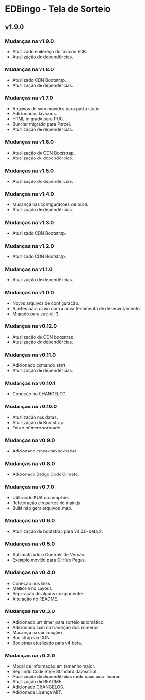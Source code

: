 # EDBingo - Tela de Sorteio

## v1.9.0

### Mudanças na v1.9.0

- Atualizado endereço do favicon EDB.
- Atualização de dependências.

### Mudanças na v1.8.0

- Atualizado CDN Bootstrap.
- Atualização de dependências.

### Mudanças na v1.7.0

- Arquivos de som movidos para pasta static.
- Adicionados favicons.
- HTML migrado para PUG.
- Bundler migrado para Parcel.
- Atualização de dependências.

### Mudanças na v1.6.0

- Atualização do CDN Bootstrap.
- Atualização de dependências.

### Mudanças na v1.5.0

- Atualização de dependências.

### Mudanças na v1.4.0

- Mudança nas configurações de build.
- Atualização de dependências.

### Mudanças na v1.3.0

- Atualizado CDN Bootstrap.

### Mudanças na v1.2.0

- Atualizado CDN Bootstrap.

### Mudanças na v1.1.0

- Atualização de dependências.

### Mudanças na v1.0.0

- Novos arquivos de configuração.
- Ajustes para o uso com a nova ferramenta de desenvolvimento.
- Migrado para vue-cli 3.

### Mudanças na v0.12.0

- Atualização do CDN bootstrap.
- Atualização de dependências.

### Mudanças na v0.11.0

- Adicionado comando start.
- Atualização de dependências.

### Mudanças na v0.10.1

- Correção no CHANGELOG.

### Mudanças na v0.10.0

- Atualização nas datas.
- Atualização do Bootstrap.
- Fala o número sorteado.

### Mudanças na v0.9.0

- Adicionado cross-var-no-babel.

### Mudanças na v0.8.0

- Adicionado Badge Code Climate.

### Mudanças na v0.7.0

- Utilizando PUG no template.
- Refatoração em partes do main.js.
- Build não gera arquivos .map.

### Mudanças na v0.6.0

- Atualização do bootstrap para v4.0.0-beta.2.

### Mudanças na v0.5.0

- Automatizado o Controle de Versão.
- Exemplo movido para GitHub Pages.

### Mudanças na v0.4.0

- Correção nos links.
- Melhoria no Layout.
- Separação de alguns componentes.
- Alteração no README.

### Mudanças na v0.3.0

- Adicionado um timer para sorteio automático.
- Adicionado som na transição dos números.
- Mudança nas animações.
- Bootstrap via CDN.
- Bootstrap atualizado para v4 beta.

### Mudanças na v0.2.0

- Modal de Informação em tamanho maior.
- Seguindo Code Style Standard Javascript.
- Atualização de dependências node-sass sass-loader.
- Atualização do README.
- Adicionado CHANGELOG.
- Adicionada Licença MIT.